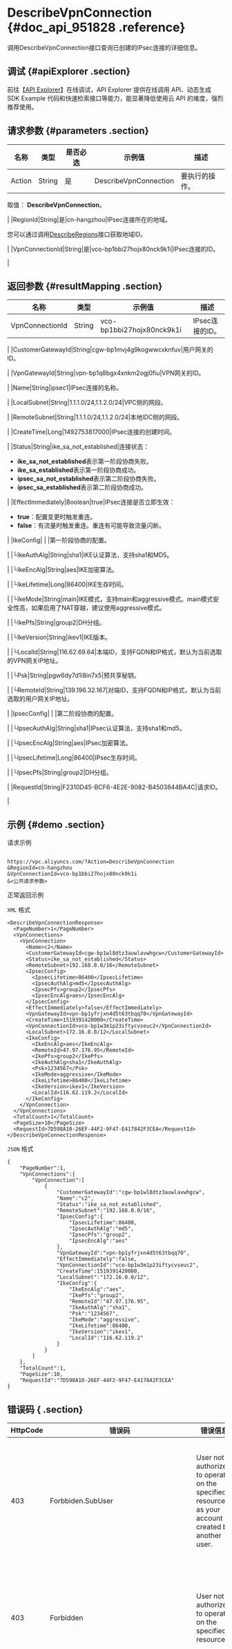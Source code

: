 # DescribeVpnConnection {#doc_api_951828 .reference}

调用DescribeVpnConnection接口查询已创建的IPsec连接的详细信息。

## 调试 {#apiExplorer .section}

前往【[API Explorer](https://api.aliyun.com/#product=Vpc&api=DescribeVpnConnection)】在线调试，API Explorer 提供在线调用 API、动态生成 SDK Example 代码和快速检索接口等能力，能显著降低使用云 API 的难度，强烈推荐使用。

## 请求参数 {#parameters .section}

|名称|类型|是否必选|示例值|描述|
|--|--|----|---|--|
|Action|String|是|DescribeVpnConnection|要执行的操作。

 取值： **DescribeVpnConnection**。

 |
|RegionId|String|是|cn-hangzhou|IPsec连接所在的地域。

 您可以通过调用[DescribeRegions](~~36063~~)接口获取地域ID。

 |
|VpnConnectionId|String|是|vco-bp1bbi27hojx80nck9k1i|IPsec连接的ID。

 |

## 返回参数 {#resultMapping .section}

|名称|类型|示例值|描述|
|--|--|---|--|
|VpnConnectionId|String|vco-bp1bbi27hojx80nck9k1i|IPsec连接的ID。

 |
|CustomerGatewayId|String|cgw-bp1mvj4g9kogwwcxknfuv|用户网关的ID。

 |
|VpnGatewayId|String|vpn-bp1q8bgx4xnkm2ogj0fiu|VPN网关的ID。

 |
|Name|String|ipsec1|IPsec连接的名称。

 |
|LocalSubnet|String|1.1.1.0/24,1.1.2.0/24|VPC侧的网段。

 |
|RemoteSubnet|String|1.1.1.0/24,1.1.2.0/24|本地IDC侧的网段。

 |
|CreateTime|Long|1492753817000|IPsec连接的创建时间。

 |
|Status|String|ike\_sa\_not\_established|连接状态：

 -   **ike\_sa\_not\_established**表示第一阶段协商失败。
-   **ike\_sa\_established**表示第一阶段协商成功。
-   **ipsec\_sa\_not\_established**表示第二阶段协商失败。
-   **ipsec\_sa\_established**表示第二阶段协商成功。

 |
|EffectImmediately|Boolean|true|IPsec连接是否立即生效：

 -   **true**：配置变更时触发重连。
-   **false**：有流量时触发重连。重连有可能导致流量闪断。

 |
|IkeConfig| | |第一阶段协商的配置。

 |
|└IkeAuthAlg|String|sha1|IKE认证算法，支持sha1和MD5。

 |
|└IkeEncAlg|String|aes|IKE加密算法。

 |
|└IkeLifetime|Long|86400|IKE生存时间。

 |
|└IkeMode|String|main|IKE模式，支持main和aggressive模式。main模式安全性高，如果启用了NAT穿越，建议使用aggressive模式。

 |
|└IkePfs|String|group2|DH分组。

 |
|└IkeVersion|String|ikev1|IKE版本。

 |
|└LocalId|String|116.62.69.64|本端ID，支持FQDN和IP格式，默认为当前选取的VPN网关IP地址。

 |
|└Psk|String|pgw6dy7d1i8in7x5|预共享秘钥。

 |
|└RemoteId|String|139.196.32.167|对端ID，支持FQDN和IP格式，默认为当前选取的用户网关IP地址。

 |
|IpsecConfig| | |第二阶段协商的配置。

 |
|└IpsecAuthAlg|String|sha1|IPsec认证算法，支持sha1和md5。

 |
|└IpsecEncAlg|String|aes|IPsec加密算法。

 |
|└IpsecLifetime|Long|86400|IPsec生存时间。

 |
|└IpsecPfs|String|group2|DH分组。

 |
|RequestId|String|F2310D45-BCF6-4E2E-9082-B4503844BA4C|请求ID。

 |

## 示例 {#demo .section}

请求示例

``` {#request_demo}

https://vpc.aliyuncs.com/?Action=DescribeVpnConnection
&RegionId=cn-hangzhou
&VpnConnectionId=vco-bp1bbi27hojx80nck9k1i
&<公共请求参数>

```

正常返回示例

`XML` 格式

``` {#xml_return_success_demo}
<DescribeVpnConnectionResponse>
  <PageNumber>1</PageNumber>
  <VpnConnections>
    <VpnConnection>
      <Name>c2</Name>
      <CustomerGatewayId>cgw-bp1wl8dtz3auwlavwhgcw</CustomerGatewayId>
      <Status>ike_sa_not_established</Status>
      <RemoteSubnet>192.168.0.0/16</RemoteSubnet>
      <IpsecConfig>
        <IpsecLifetime>86400</IpsecLifetime>
        <IpsecAuthAlg>md5</IpsecAuthAlg>
        <IpsecPfs>group2</IpsecPfs>
        <IpsecEncAlg>aes</IpsecEncAlg>
      </IpsecConfig>
      <EffectImmediately>false</EffectImmediately>
      <VpnGatewayId>vpn-bp1yfrjxn4d5t63tbqq70</VpnGatewayId>
      <CreateTime>1519391420000</CreateTime>
      <VpnConnectionId>vco-bp1w3m1p23iftycvseuc2</VpnConnectionId>
      <LocalSubnet>172.16.0.0/12</LocalSubnet>
      <IkeConfig>
        <IkeEncAlg>aes</IkeEncAlg>
        <RemoteId>47.97.176.95</RemoteId>
        <IkePfs>group2</IkePfs>
        <IkeAuthAlg>sha1</IkeAuthAlg>
        <Psk>1234567</Psk>
        <IkeMode>aggressive</IkeMode>
        <IkeLifetime>86400</IkeLifetime>
        <IkeVersion>ikev1</IkeVersion>
        <LocalId>116.62.119.2</LocalId>
      </IkeConfig>
    </VpnConnection>
  </VpnConnections>
  <TotalCount>1</TotalCount>
  <PageSize>10</PageSize>
  <RequestId>7D598A10-26EF-44F2-9F47-E417842F3CEA</RequestId>
</DescribeVpnConnectionResponse>

```

`JSON` 格式

``` {#json_return_success_demo}
{
	"PageNumber":1,
	"VpnConnections":{
		"VpnConnection":[
			{
				"CustomerGatewayId":"cgw-bp1wl8dtz3auwlavwhgcw",
				"Name":"c2",
				"Status":"ike_sa_not_established",
				"RemoteSubnet":"192.168.0.0/16",
				"IpsecConfig":{
					"IpsecLifetime":86400,
					"IpsecAuthAlg":"md5",
					"IpsecPfs":"group2",
					"IpsecEncAlg":"aes"
				},
				"VpnGatewayId":"vpn-bp1yfrjxn4d5t63tbqq70",
				"EffectImmediately":false,
				"VpnConnectionId":"vco-bp1w3m1p23iftycvseuc2",
				"CreateTime":1519391420000,
				"LocalSubnet":"172.16.0.0/12",
				"IkeConfig":{
					"IkeEncAlg":"aes",
					"IkePfs":"group2",
					"RemoteId":"47.97.176.95",
					"IkeAuthAlg":"sha1",
					"Psk":"1234567",
					"IkeMode":"aggressive",
					"IkeLifetime":86400,
					"IkeVersion":"ikev1",
					"LocalId":"116.62.119.2"
				}
			}
		]
	},
	"TotalCount":1,
	"PageSize":10,
	"RequestId":"7D598A10-26EF-44F2-9F47-E417842F3CEA"
}
```

## 错误码 { .section}

|HttpCode|错误码|错误信息|描述|
|--------|---|----|--|
|403|Forbbiden.SubUser|User not authorized to operate on the specified resource as your account is created by another user.|您没有权限操作该资源，请您申请操作权限后再试。|
|403|Forbidden|User not authorized to operate on the specified resource.|您没有权限操作指定资源，请提交工单咨询。|
|404|InvalidVpnConnectionInstanceId.NotFound|The specified vpn connection instance id does not exist.|指定的 VPN 连接不存在，请您检查该 VPN 链接是否正确。|

[查看本产品错误码](https://error-center.aliyun.com/status/product/Vpc)

